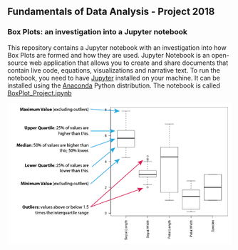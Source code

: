 ## Fundamentals of Data Analysis - Project 2018
### Box Plots: an investigation into a Jupyter notebook
This repository contains a Jupyter notebook with an investigation into how Box Plots are formed and how they are used. Jupyter Notebook is an open-source web application that allows you to create and share documents that contain live code, equations, visualizations and narrative text. To run the notebook, you need to have [Jupyter](http://jupyter.org/) installed on your machine. It can be installed using the [Anaconda](https://www.anaconda.com/download/) Python distribution. The notebook is called [BoxPlot_Project.ipynb](./BoxPlot_Project.ipynb)


<img align="centre" src="iris_boxplots.png">

